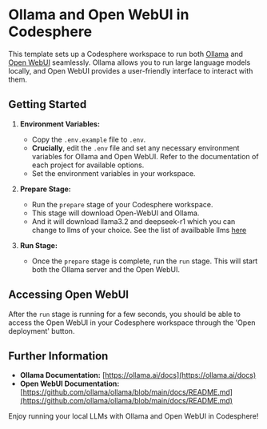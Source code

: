 # Ollama and Open WebUI in Codesphere

This template sets up a Codesphere workspace to run both [Ollama](https://ollama.ai/) and [Open WebUI](https://github.com/open-webui/open-webui) seamlessly. Ollama allows you to run large language models locally, and Open WebUI provides a user-friendly interface to interact with them.

## Getting Started

1.  **Environment Variables:**
    * Copy the `.env.example` file to `.env`.
    * **Crucially**, edit the `.env` file and set any necessary environment variables for Ollama and Open WebUI. Refer to the documentation of each project for available options.
    * Set the environment variables in your workspace.

2.  **Prepare Stage:**
    * Run the `prepare` stage of your Codesphere workspace.
    *   This stage will download Open-WebUI and Ollama.
    *   And it will download llama3.2 and deepseek-r1 which you can change to llms of your choice. See the list of availbable llms [here](https://ollama.com/search)

3.  **Run Stage:**
    * Once the `prepare` stage is complete, run the `run` stage. This will start both the Ollama server and the Open WebUI.

## Accessing Open WebUI

After the `run` stage is running for a few seconds, you should be able to access the Open WebUI in your Codesphere workspace through the 'Open deployment' button.

## Further Information

* **Ollama Documentation:** [https://ollama.ai/docs](https://ollama.ai/docs)
* **Open WebUI Documentation:** [https://github.com/ollama/ollama/blob/main/docs/README.md](https://github.com/ollama/ollama/blob/main/docs/README.md)

Enjoy running your local LLMs with Ollama and Open WebUI in Codesphere!